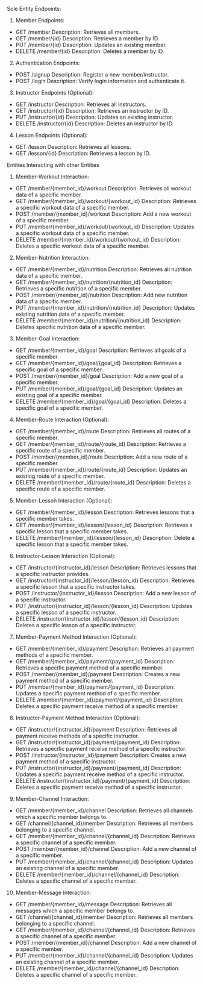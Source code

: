 Sole Entity Endpoints:
1.	Member Endpoints:
-	GET /member
Description: Retrieves all members.
-	GET /member/{id}
Description: Retrieves a member by ID.
-	PUT /member/{id}
Description: Updates an existing member.
-	DELETE /member/{id}
Description: Deletes a member by ID.
2.	Authentication Endpoints:
-	POST /signup
Description: Register a new member/instructor.
-	POST /login
Description: Verify login information and authenticate it.
3.	Instructor Endpoints (Optional):
-	GET /instructor
Description: Retrieves all instructors.
-	GET /instructor/{id}
Description: Retrieves an instructor by ID.
-	PUT /instructor/{id}
Description: Updates an existing instructor.
-	DELETE /instructor/{id}
Description: Deletes an instructor by ID.
4.	Lesson Endpoints (Optional):
-	GET /lesson
Description: Retrieves all lessons.
-	GET /lesson/{id}
Description: Retrieves a lesson by ID.

Entities Interacting with other Entities
1.	Member-Workout Interaction:
-	GET /member/{member_id}/workout
Description: Retrieves all workout data of a specific member.
-	GET /member/{member_id}/workout/{workout_id}
Description: Retrieves a specific workout data of a specific member.
-	POST /member/{member_id}/workout
Description: Add a new workout of a specific member.
-	PUT /member/{member_id}/workout/{workout_id}
Description: Updates a specific workout data of a specific member.
-	DELETE /member/{member_id}/workout/{workout_id}
Description: Deletes a specific workout data of a specific member.
2.	Member-Nutrition Interaction:
-	GET /member/{member_id}/nutrition
Description: Retrieves all nutrition data of a specific member.
-	GET /member/{member_id}/nutrition/{nutrition_id}
Description: Retrieves a specific nutrition of a specific member.
-	POST /member/{member_id}/nutrition
Description: Add new nutrition data of a specific member.
-	PUT /member/{member_id}/nutrition/{nutrition_id}
Description: Updates existing nutrition data of a specific member.
-	DELETE /member/{member_id}/nutrition/{nutrition_id}
Description: Deletes specific nutrition data of a specific member.
3.	Member-Goal Interaction:
-	GET /member/{member_id}/goal
Description: Retrieves all goals of a specific member.
-	GET /member/{member_id}/goal/{goal_id}
Description: Retrieves a specific goal of a specific member.
-	POST /member/{member_id}/goal
Description: Add a new goal of a specific member.
-	PUT /member/{member_id}/goal/{goal_id}
Description: Updates an existing goal of a specific member.
-	DELETE /member/{member_id}/goal/{goal_id}
Description: Deletes a specific goal of a specific member.
4.	Member-Route Interaction (Optional):
-	GET /member/{member_id}/route
Description: Retrieves all routes of a specific member.
-	GET /member/{member_id}/route/{route_id}
Description: Retrieves a specific route of a specific member.
-	POST /member/{member_id}/route
Description: Add a new route of a specific member.
-	PUT /member/{member_id}/route/{route_id}
Description: Updates an existing route of a specific member.
-	DELETE /member/{member_id}/route/{route_id}
Description: Deletes a specific route of a specific member.
5.	Member-Lesson Interaction (Optional):
-	GET /member/{member_id}/lesson
Description: Retrieves lessons that a specific member takes.
-	GET /member/{member_id}/lesson/{lesson_id}
Description: Retrieves a specific lesson that a specific member takes.
-	DELETE /member/{member_id}/lesson/{lesson_id}
Description: Delete a specific lesson that a specific member takes.
6.	Instructor-Lesson Interaction (Optional):
-	GET /instructor/{instructor_id}/lesson
Description: Retrieves lessons that a specific instructor provides.
-	GET /instructor/{instructor_id}/lesson/{lesson_id}
Description: Retrieves a specific lesson that a specific instructor takes.
-	POST /instructor/{instructor_id}/lesson
Description: Add a new lesson of a specific instructor.
-	PUT /instructor/{instructor_id}/lesson/{lesson_id}
Description: Updates a specific lesson of a specific instructor.
-	DELETE /instructor/{instructor_id}/lesson/{lesson_id}
Description: Deletes a specific lesson of a specific instructor.
7.	Member-Payment Method Interaction (Optional): 
-	GET /member/{member_id}/payment
Description: Retrieves all payment methods of a specific member.
-	GET /member/{member_id}/payment/{payment_id}
Description: Retrieves a specific payment method of a specific member.
-	POST /member/{member_id}/payment
Description: Creates a new payment method of a specific member.
-	PUT /member/{member_id}/payment/{payment_id}
Description: Updates a specific payment method of a specific member.
-	DELETE /member/{member_id}/payment/{payment_id}
Description: Deletes a specific payment receive method of a specific member.
8.	Instructor-Payment Method Interaction (Optional): 
-	GET /instructor/{instructor_id}/payment
Description: Retrieves all payment receive methods of a specific instructor.
-	GET /instructor/{instructor_id}/payment/{payment_id}
Description: Retrieves a specific payment receive method of a specific instructor.
-	POST /instructor/{instructor_id}/payment
Description: Creates a new payment method of a specific instructor.
-	PUT /instructor/{instructor_id}/payment/{payment_id}
Description: Updates a specific payment receive method of a specific instructor.
-	DELETE /instructor/{instructor_id}/payment/{payment_id}
Description: Deletes a specific payment receive method of a specific instructor.
9.	Member-Channel Interaction:
-	GET /member/{member_id}/channel
Description: Retrieves all channels which a specific member belongs to.
-	GET /channel/{channel_id}/member
Description: Retrieves all members belonging to a specific channel.
-	GET /member/{member_id}/channel/{channel_id}
Description: Retrieves a specific channel of a specific member.
-	POST /member/{member_id}/channel
Description: Add a new channel of a specific member.
-	PUT /member/{member_id}/channel/{channel_id}
Description: Updates an existing channel of a specific member.
-	DELETE /member/{member_id}/channel/{channel_id}
Description: Deletes a specific channel of a specific member.
10.	Member-Message Interaction:
-	GET /member/{member_id}/message
Description: Retrieves all messages which a specific member belongs to.
-	GET /channel/{channel_id}/member
Description: Retrieves all members belonging to a specific channel.
-	GET /member/{member_id}/channel/{channel_id}
Description: Retrieves a specific channel of a specific member.
-	POST /member/{member_id}/channel
Description: Add a new channel of a specific member.
-	PUT /member/{member_id}/channel/{channel_id}
Description: Updates an existing channel of a specific member.
-	DELETE /member/{member_id}/channel/{channel_id}
Description: Deletes a specific channel of a specific member.